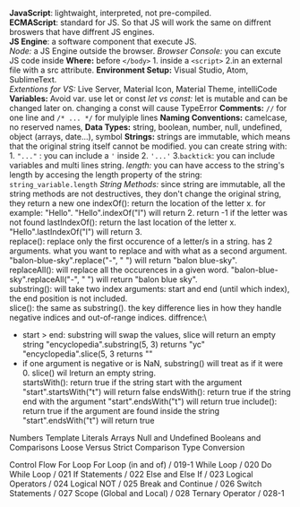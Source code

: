 **JavaScript**: lightwaight, interpreted, not pre-compiled.\
**ECMAScript**: standard for JS. So that JS will work the same on diffrent broswers that have diffrent JS engines.\
**JS Engine**: a software component that execute JS.\
*Node:* a JS Engine outside the browser.
*Browser Console:* you can excute JS code inside
**Where:** before `</body>` 1. inside a `<script>`  2.in an external file with a src attribute.
**Environment Setup:** Visual Studio, Atom, SublimeText.\
*Extentions for VS:* Live Server, Material Icon, Material Theme, intelliCode
**Variables:** Avoid var. use let or const
*let vs const:* let is mutable and can be changed later on. changing a const will cause TypeError
**Comments:** `//` for one line and `/* ... */` for mulyiple lines
**Naming Conventions:** camelcase, no reserved names, 
**Data Types:** string, boolean, number, null, undefined, object (arrays, date...), symbol 
**Strings:**  strings are immutable, which means that the original string itself cannot be modified. you can create string with: 1. `"..."` : you can include a `'` inside     2. `'...'`    3.`backtick`: you can include variables and multi lines string. 
*length:* you can have access to the string's length by accesing the length property of the string:  `string_variable.length` 
*String Methods:* since string are immutable, all the string methods are not destructives, they don't change the original string, they return a new one
indexOf(): return the location of the letter x. for example: "Hello". "Hello".indexOf("l") will return 2. return -1 if the letter was not found
lastIndexOf(): return the last location of the letter x. "Hello".lastIndexOf("l") will return 3.\
replace(): replace only the first occurence of a letter/s in a string. has 2 arguments. what you want to replace and with what as a second argument.  "balon-blue-sky".replace("-", " ") will return "balon blue-sky".\
replaceAll(): will replace all the occurences in a given word. "balon-blue-sky".replaceAll("-", " ") will return "balon blue sky".\
substring(): will take two index arguments: start and end (until which index), the end position is not included.\
slice(): the same as substring(). the key difference lies in how they handle negative indices and out-of-range indices.
diffrence:\
+ start > end: substring will swap the values, slice will return an empty string "encyclopedia".substring(5, 3) returns "yc" "encyclopedia".slice(5, 3
returns ""
+   if one argument is negative or is NaN, substring() will treat as if it were 0. slice() wil lreturn an empty string.\
startsWith(): return true if the string start with the argument "start".startsWith("t") will return false
endsWith(): return true if the string end with the argument "start".endsWith("t") will return true
include(): return true if the argument are found inside the string  "start".endsWith("t") will return true


Numbers 
Template Literals 
Arrays 
Null and Undefined 
Booleans and Comparisons 
Loose Versus Strict Comparison 
Type Conversion 



Control Flow
For Loop 
For Loop (in and of) / 019-1
While Loop / 020
Do While Loop / 021
If Statements / 022
Else and Else If / 023
Logical Operators / 024
Logical NOT / 025
Break and Continue / 026
Switch Statements / 027
Scope (Global and Local) / 028
Ternary Operator / 028-1